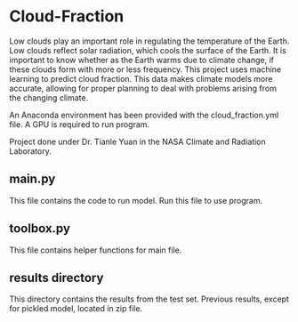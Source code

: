 # Cloud-Fraction

Low clouds play an important role in regulating the temperature of the Earth. Low clouds reflect solar radiation, which cools the surface of the Earth. It is important to know whether as the Earth warms due to climate change, if these clouds form with more or less frequency. This project uses machine learning to predict cloud fraction. This data makes climate models more accurate, allowing for proper planning to deal with problems arising from the changing climate.

An Anaconda environment has been provided with the cloud_fraction.yml file. A GPU is required to run program.

Project done under Dr. Tianle Yuan in the NASA Climate and Radiation Laboratory.

## main.py

This file contains the code to run model. Run this file to use program.

## toolbox.py

This file contains helper functions for main file.

## results directory

This directory contains the results from the test set. Previous results, except for pickled model, located in zip file.
